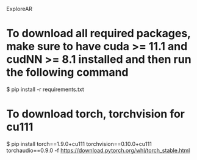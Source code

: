 ExploreAR

# To download all required packages, make sure to have cuda >= 11.1 and cudNN >= 8.1 installed and then run the following command
$ pip install -r requirements.txt

# To download torch, torchvision for cu111
$ pip install torch==1.9.0+cu111 torchvision==0.10.0+cu111 torchaudio==0.9.0 -f https://download.pytorch.org/whl/torch_stable.html
